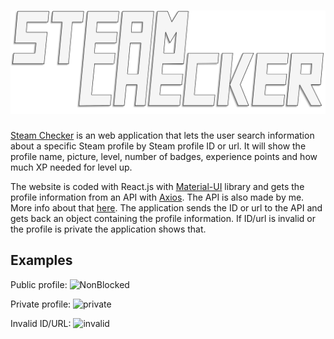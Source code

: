 # ![Steam Checker](https://github.com/jekahk/SteamChecker/blob/master/src/images/headerlogo.png?raw=true)

[Steam Checker](https://steam-checker-93cde.web.app/) is an web application that lets the user search information about a specific Steam profile by Steam profile ID or url. It will show the profile name, picture, level, number of badges, experience points and how much XP needed for level up.

The website is coded with React.js with [Material-UI](https://material-ui.com/) library and gets the profile information from an API with [Axios](https://www.npmjs.com/package/axios). The API is also made by me. More info about that [here](https://github.com/jekahk/SteamCheck_API). The application sends the ID or url to the API and gets back an object containing the profile information. If ID/url is invalid or the profile is private the application shows that.

## Examples

Public profile:
![NonBlocked](https://i.gyazo.com/28527048d7fbc9541ed7fe3e4138dabf.png)

Private profile:
![private](https://i.gyazo.com/1aed12e5407a1f72b805958b1eef0551.png)

Invalid ID/URL:
![invalid](https://i.gyazo.com/fe45292907c1b1608341857fbbaea8cc.png)
